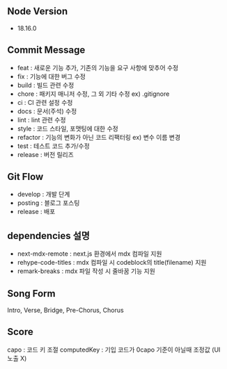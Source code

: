 ## Node Version

- 18.16.0

## Commit Message

- feat : 새로운 기능 추가, 기존의 기능을 요구 사항에 맞추어 수정
- fix : 기능에 대한 버그 수정
- build : 빌드 관련 수정
- chore : 패키지 매니저 수정, 그 외 기타 수정 ex) .gitignore
- ci : CI 관련 설정 수정
- docs : 문서(주석) 수정
- lint : lint 관련 수정
- style : 코드 스타일, 포맷팅에 대한 수정
- refactor : 기능의 변화가 아닌 코드 리팩터링 ex) 변수 이름 변경
- test : 테스트 코드 추가/수정
- release : 버전 릴리즈

## Git Flow

- develop : 개발 단계
- posting : 블로그 포스팅
- release : 배포

## dependencies 설명

- next-mdx-remote : next.js 환경에서 mdx 컴파일 지원
- rehype-code-titles : mdx 컴파일 시 codeblock의 title(filename) 지원
- remark-breaks : mdx 파일 작성 시 줄바꿈 기능 지원

## Song Form

Intro, Verse, Bridge, Pre-Chorus, Chorus

## Score

capo : 코드 키 조절
computedKey : 기입 코드가 0capo 기준이 아닐때 조정값 (UI 노출 X)
